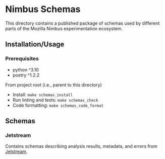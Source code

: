 # Nimbus Schemas

This directory contains a published package of schemas used by different parts of the Mozilla Nimbus experimentation ecosystem.

## Installation/Usage
### Prerequisites
- python ^3.10
- poetry ^1.2.2

From project root (i.e., parent to this directory)
- Install: `make schemas_install`
- Run linting and tests: `make schemas_check`
- Code formatting: `make schemas_code_format`

## Schemas
### Jetstream

Contains schemas describing analysis results, metadata, and errors from [Jetstream](https://github.com/mozilla/jetstream).
